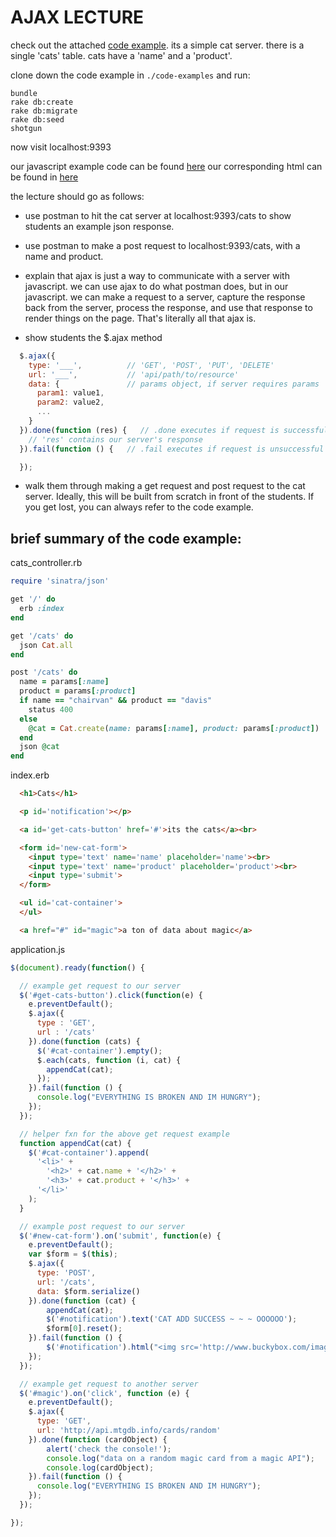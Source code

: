 # AJAX LECTURE

check out the attached [code example](./code-examples). its a simple cat server. there is a single 'cats' table. cats have a 'name' and a 'product'. 

clone down the code example in ```./code-examples``` and run:
```
bundle
rake db:create
rake db:migrate
rake db:seed
shotgun
```

now visit localhost:9393

our javascript example code can be found [here](./public/js/application.js)
our corresponding html can be found in [here](./app/views/index.erb)

the lecture should go as follows:
  
- use postman to hit the cat server at localhost:9393/cats to show students an example json response.
- use postman to make a post request to localhost:9393/cats, with a name and product.

- explain that ajax is just a way to communicate with a server with javascript. we can use ajax to do what postman does, but in our javascript. we  can make a request to a server, capture the response back from the server, process the response, and use that response to render things on the page. That's literally all that ajax is.

- show students the $.ajax method
```javascript
  $.ajax({
    type: '___',          // 'GET', 'POST', 'PUT', 'DELETE'
    url: '___',           // 'api/path/to/resource'
    data: {               // params object, if server requires params
      param1: value1,     
      param2: value2, 
      ...
    } 
  }).done(function (res) {   // .done executes if request is successful
    // 'res' contains our server's response
  }).fail(function () {   // .fail executes if request is unsuccessful

  });
```
- walk them through making a get request and post request to the cat server. Ideally, this will be built from scratch in front of the students. If you get lost, you can always refer to the code example.

## brief summary of the code example:

cats_controller.rb
```ruby
require 'sinatra/json'

get '/' do
  erb :index
end

get '/cats' do
  json Cat.all
end

post '/cats' do
  name = params[:name]
  product = params[:product]
  if name == "chairvan" && product == "davis" 
    status 400
  else
    @cat = Cat.create(name: params[:name], product: params[:product])
  end
  json @cat
end
```

index.erb
```html
  <h1>Cats</h1>

  <p id='notification'></p>

  <a id='get-cats-button' href='#'>its the cats</a><br>

  <form id='new-cat-form'>
    <input type='text' name='name' placeholder='name'><br>
    <input type='text' name='product' placeholder='product'><br>
    <input type='submit'>
  </form>

  <ul id='cat-container'>
  </ul>

  <a href="#" id="magic">a ton of data about magic</a>
```

application.js
```javascript
$(document).ready(function() {

  // example get request to our server
  $('#get-cats-button').click(function(e) {
    e.preventDefault();
    $.ajax({
      type : 'GET',
      url : '/cats'
    }).done(function (cats) {
      $('#cat-container').empty();
      $.each(cats, function (i, cat) {
        appendCat(cat);
      });
    }).fail(function () {
      console.log("EVERYTHING IS BROKEN AND IM HUNGRY");
    });
  });

  // helper fxn for the above get request example
  function appendCat(cat) {
    $('#cat-container').append(
      '<li>' +
        '<h2>' + cat.name + '</h2>' +
        '<h3>' + cat.product + '</h3>' +
      '</li>'
    );
  }

  // example post request to our server
  $('#new-cat-form').on('submit', function(e) {
    e.preventDefault();
    var $form = $(this);
    $.ajax({
      type: 'POST',
      url: '/cats',
      data: $form.serialize()
    }).done(function (cat) {
        appendCat(cat);
        $('#notification').text('CAT ADD SUCCESS ~ ~ ~ OOOOOO');
        $form[0].reset();
    }).fail(function () {
        $('#notification').html("<img src='http://www.buckybox.com/images/team-joshua-63101086.jpg'> BAD REQUEST");
    });
  });

  // example get request to another server
  $('#magic').on('click', function (e) {
    e.preventDefault();
    $.ajax({
      type: 'GET',
      url: 'http://api.mtgdb.info/cards/random'
    }).done(function (cardObject) {
        alert('check the console!');
        console.log("data on a random magic card from a magic API");
        console.log(cardObject);
    }).fail(function () {
      console.log("EVERYTHING IS BROKEN AND IM HUNGRY");
    });
  });

});
```

